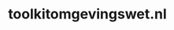 ---
layout: post
title:  "toolkitomgevingswet.nl"
internal_url:  "/dutchgov/toolkitomgevingswet.nl.html"
categories: dutchgov
---